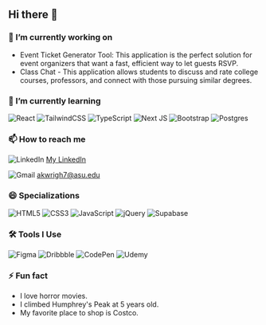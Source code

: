 ## Hi there 👋

###  🔭 I’m currently working on

  -  Event Ticket Generator Tool: This application is the perfect solution for event organizers that want a fast, efficient way to let guests RSVP.
  -  Class Chat - This application allows students to discuss and rate college courses, professors, and connect with those pursuing similar degrees.
 
  ###  🌱 I’m currently learning

  ![React](https://img.shields.io/badge/react-%2320232a.svg?style=for-the-badge&logo=react&logoColor=%2361DAFB)
  ![TailwindCSS](https://img.shields.io/badge/tailwindcss-%2338B2AC.svg?style=for-the-badge&logo=tailwind-css&logoColor=white)
  ![TypeScript](https://img.shields.io/badge/typescript-%23007ACC.svg?style=for-the-badge&logo=typescript&logoColor=white)
  ![Next JS](https://img.shields.io/badge/Next-black?style=for-the-badge&logo=next.js&logoColor=white)
  ![Bootstrap](https://img.shields.io/badge/bootstrap-%238511FA.svg?style=for-the-badge&logo=bootstrap&logoColor=white)
  ![Postgres](https://img.shields.io/badge/postgres-%23316192.svg?style=for-the-badge&logo=postgresql&logoColor=white)
    
  ###  📫 How to reach me
  
  ![LinkedIn](https://img.shields.io/badge/linkedin-%230077B5.svg?style=for-the-badge&logo=linkedin&logoColor=white)
  [My LinkedIn](www.linkedin.com/in/alexandre-wright-720b27258)
  
  ![Gmail](https://img.shields.io/badge/Gmail-D14836?style=for-the-badge&logo=gmail&logoColor=white)
  akwrigh7@asu.edu
    
  ### 😄  Specializations

  ![HTML5](https://img.shields.io/badge/html5-%23E34F26.svg?style=for-the-badge&logo=html5&logoColor=white)
  ![CSS3](https://img.shields.io/badge/css3-%231572B6.svg?style=for-the-badge&logo=css3&logoColor=white)
  ![JavaScript](https://img.shields.io/badge/javascript-%23323330.svg?style=for-the-badge&logo=javascript&logoColor=%23F7DF1E)
  ![jQuery](https://img.shields.io/badge/jquery-%230769AD.svg?style=for-the-badge&logo=jquery&logoColor=white)
  ![Supabase](https://img.shields.io/badge/Supabase-3ECF8E?style=for-the-badge&logo=supabase&logoColor=white)
 
  ### 🛠️  Tools I Use
  
  ![Figma](https://img.shields.io/badge/figma-%23F24E1E.svg?style=for-the-badge&logo=figma&logoColor=white)
  ![Dribbble](https://img.shields.io/badge/Dribbble-EA4C89?style=for-the-badge&logo=dribbble&logoColor=white)
  ![CodePen](https://img.shields.io/badge/Codepen-000000?style=for-the-badge&logo=codepen&logoColor=white)
  ![Udemy](https://img.shields.io/badge/Udemy-A435F0?style=for-the-badge&logo=Udemy&logoColor=white)
  
  
  ### ⚡ Fun fact
  -  I love horror movies.
  -  I climbed Humphrey's Peak at 5 years old.
  -  My favorite place to shop is Costco.
